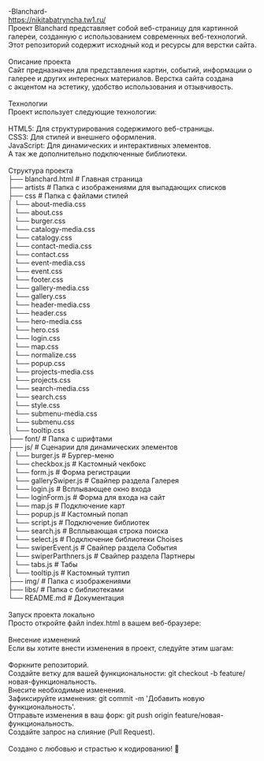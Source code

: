 -Blanchard-<br>
https://nikitabatryncha.tw1.ru/ <br>
Проект Blanchard представляет собой веб-страницу для картинной галереи, созданную с использованием современных веб-технологий. <br>
Этот репозиторий содержит исходный код и ресурсы для верстки сайта.<br>
<br>
Описание проекта<br>
Сайт предназначен для представления картин, событий, информации о галерее и других интересных материалов. Верстка сайта создана <br>
с акцентом на эстетику, удобство использования и отзывчивость.<br>
<br>
Технологии<br>
Проект использует следующие технологии:<br>
<br>
HTML5: Для структурирования содержимого веб-страницы.<br>
CSS3: Для стилей и внешнего оформления.<br>
JavaScript: Для динамических и интерактивных элементов.<br>
А так же дополнительно подключенные библиотеки.<br>
<br>
Структура проекта<br>
├── blanchard.html        # Главная страница         <br>
├── artists               # Папка с изображениями для выпадающих списков<br>
├── css                   # Папка с файлами стилей<br>
│   └── about-media.css                  <br>
│   └── about.css<br>
│   └── burger.css<br>
│   └── catalogy-media.css<br>
│   └── catalogy.css<br>
│   └── contact-media.css<br>
│   └── contact.css<br>
│   └── event-media.css<br>
│   └── event.css<br>
│   └── footer.css<br>
│   └── gallery-media.css<br>
│   └── gallery.css<br>
│   └── header-media.css<br>
│   └── header.css<br>
│   └── hero-media.css<br>
│   └── hero.css<br>
│   └── login.css<br>
│   └── map.css<br>
│   └── normalize.css<br>
│   └── popup.css<br>
│   └── projects-media.css<br>
│   └── projects.css<br>
│   └── search-media.css<br>
│   └── search.css<br>
│   └── style.css<br>
│   └── submenu-media.css<br>
│   └── submenu.css<br>
│   └── tooltip.css<br>
├── font/                 # Папка с шрифтами<br>
├── js/                     # Сценарии для динамических элементов<br>
│   └── burger.js           # Бургер-меню<br>
│   └── checkbox.js         # Кастомный чекбокс<br>
│   └── form.js             # Форма регистрации<br>
│   └── gallerySwiper.js    # Свайпер раздела Галерея<br>
│   └── login.js            # Всплывающее окно входа<br>
│   └── loginForm.js        # Форма для входа на сайт<br>
│   └── map.js              # Подключение карт<br>
│   └── popup.js            # Кастомный попап<br>
│   └── script.js           # Подключение библиотек<br>
│   └── search.js           # Всплывающая строка поиска<br>
│   └── select.js           # Подключение библиотеки Choises<br>
│   └── swiperEvent.js      # Свайпер раздела События<br>
│   └── swiperParthners.js  # Свайпер раздела Партнеры<br>
│   └── tabs.js             # Табы<br>
│   └── tooltip.js          # Кастомный тултип<br>
├── img/                    # Папка с изображениями<br>
├── libs/                   # Папка с библиотеками<br>
└── README.md               # Документация<br>
<br>
Запуск проекта локально<br>
Просто откройте файл index.html в вашем веб-браузере:<br>
<br>
Внесение изменений<br>
Если вы хотите внести изменения в проект, следуйте этим шагам:<br>
<br>
Форкните репозиторий.<br>
Создайте ветку для вашей функциональности: git checkout -b feature/новая-функциональность.<br>
Внесите необходимые изменения.<br>
Зафиксируйте изменения: git commit -m 'Добавить новую функциональность'.<br>
Отправьте изменения в ваш форк: git push origin feature/новая-функциональность.<br>
Создайте запрос на слияние (Pull Request).<br>
<br>
Создано с любовью и страстью к кодированию! 🚀
